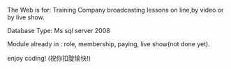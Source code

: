  The Web is for:
      Training Company broadcasting lessons on line,by video or by live show.

Database Type: Ms sql server 2008

Module already in : role, membership, paying, live show(not done yet).


enjoy coding! (祝你扣腚愉快!)
